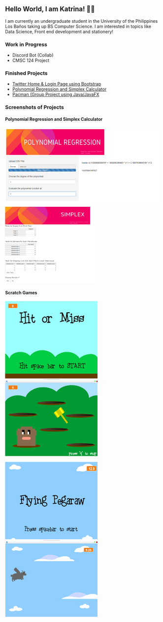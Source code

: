 ## Hello World, I am Katrina! :woman_technologist:

I am currently an undergraduate student in the University of the Philippines Los Baños taking up BS Computer Science. I am interested in topics like Data Science, Front end development and stationery! 

### Work in Progress       
   * Discord Bot (Collab)  
   * CMSC 124 Project      
 
     
### Finished Projects                                                                                                                                               
   * [Twitter Home & Login Page using Bootstrap](https://github.com/krtjimenea/exercise-1-twitter-bootstrap/ "Twitter Home & Login Page using Bootstrap")            
   * [Polynomial Regression and Simplex Calculator](https://jimenea-cs150-project.shinyapps.io/HomePage/ "Polynomial Regression and Simplex Calculator") 
   * [Pacman (Group Project using Java/JavaFX](https://github.com/krtjimenea/CMSC-22-PACMAN-FINAL-PROJECT "Pacman Game (Group Project using Java/JavaFX")    
 
 
     
### Screenshots of Projects
 
   #### Polynomial Regression and Simplex Calculator
   <img src="https://github.com/krtjimenea/krtjimenea/blob/main/Picture1.png" width="500" height="250"><img src="https://github.com/krtjimenea/krtjimenea/blob/main/Picture2.png" width="300" height="250">

   #### Scratch Games
   <img src="https://github.com/krtjimenea/krtjimenea/blob/main/Picture7.png" width="300" height="250"> <img src="https://github.com/krtjimenea/krtjimenea/blob/main/Picture8.png" width="300" height="250">
   
   <img src="https://github.com/krtjimenea/krtjimenea/blob/main/Picture9.png" width="300" height="250"> <img src="https://github.com/krtjimenea/krtjimenea/blob/main/Picture10.png" width="300" height="250">
